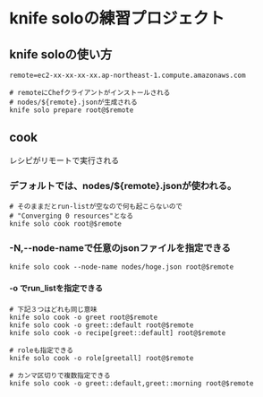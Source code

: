# knife soloの練習プロジェクト

## knife soloの使い方
```shell
remote=ec2-xx-xx-xx-xx.ap-northeast-1.compute.amazonaws.com

# remoteにChefクライアントがインストールされる
# nodes/${remote}.jsonが生成される
knife solo prepare root@$remote
```

## cook

レシピがリモートで実行される

### デフォルトでは、nodes/${remote}.jsonが使われる。

```
# そのままだとrun-listが空なので何も起こらないので
# "Converging 0 resources"となる
knife solo cook root@$remote
```

### -N,--node-nameで任意のjsonファイルを指定できる
```
knife solo cook --node-name nodes/hoge.json root@$remote
```

#### -o でrun_listを指定できる
```
# 下記３つはどれも同じ意味
knife solo cook -o greet root@$remote
knife solo cook -o greet::default root@$remote
knife solo cook -o recipe[greet::default] root@$remote

# roleも指定できる
knife solo cook -o role[greetall] root@$remote

# カンマ区切りで複数指定できる
knife solo cook -o greet::default,greet::morning root@$remote
```
